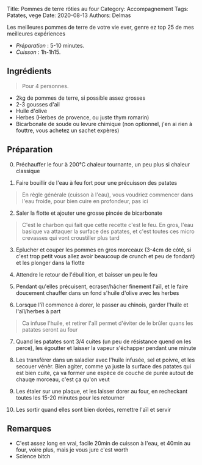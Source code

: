 Title: Pommes de terre rôties au four
Category: Accompagnement
Tags: Patates, vege
Date: 2020-08-13
Authors: Delmas

Les meilleures pommes de terre de votre vie ever, genre ez top 25 de mes meilleures expériences

- *Préparation* : 5-10 minutes.
- *Cuisson* : 1h-1h15.

## Ingrédients
> Pour 4 personnes.

  - 2kg de pommes de terre, si possible assez grosses
  - 2-3 gousses d'ail
  - Huile d'olive
  - Herbes (Herbes de provence, ou juste thym romarin)
  - Bicarbonate de soude ou levure chimique (non optionnel, j'en ai rien à fouttre, vous achetez un sachet expères)

## Préparation
  0. Préchauffer le four à 200°C chaleur tournante, un peu plus si chaleur classique
  
  1. Faire bouillir de l'eau à feu fort pour une précuisson des patates
  > En règle générale (cuisson à l'eau), vous voudriez commencer dans l'eau froide, pour bien cuire en profondeur, pas ici
  
  2. Saler la flotte et ajouter une grosse pincée de bicarbonate
  > C'est le charbon qui fait que cette recette c'est le feu.
  > En gros, l'eau basique va attaquer la surface des patates, et c'est toutes ces micro crevasses qui vont croustiller plus tard
  
  3. Eplucher et couper les pommes en gros morceaux (3-4cm de côté, si c'est trop petit vous allez avoir beaucoup de crunch et peu de fondant) et les plonger dans la flotte

  4. Attendre le retour de l'ébullition, et baisser un peu le feu
  
  5. Pendant qu'elles précuisent, ecraser/hâcher finement l'aïl, et le faire doucement chauffer dans un fond s'huile d'olive avec les herbes
  
  6. Lorsque l'ïl commence à dorer, le passer au chinois, garder l'huile et l'aïl/herbes à part
  > Ca infuse l'huile, et retirer l'aïl permet d'éviter de le brûler quans les patates seront au four
  
  7. Quand les patates sont 3/4 cuites (un peu de résistance quend on les perce), les égoutter et laisser la vapeur s'échapper pendant une minute
  
  8. Les transférer dans un saladier avec l'huile infusée, sel et poivre, et les secouer vénèr. Bien agiter, comme ya juste la surface des patates qui est bien cuite, ça va former une espèce de couche de purée autout de chauqe morceau, c'est ça qu'on veut
  
  9. Les étaler sur une plaque, et les laisser dorer au four, en recheckant toutes les 15-20 minutes pour les retourner
  
  10. Les sortir quand elles sont bien dorées, remettre l'aïl et servir
  
  


## Remarques
  - C'est assez long en vrai, facile 20min de cuisson à l'eau, et 40min au four, voire plus, mais je vous jure c'est worth
  - Science bitch
  
  
